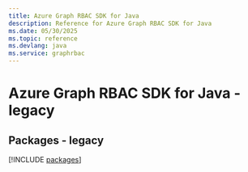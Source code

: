```yaml
---
title: Azure Graph RBAC SDK for Java
description: Reference for Azure Graph RBAC SDK for Java
ms.date: 05/30/2025
ms.topic: reference
ms.devlang: java
ms.service: graphrbac
---
```

# Azure Graph RBAC SDK for Java - legacy
## Packages - legacy
[!INCLUDE [packages](graph-rbac-index.md)]